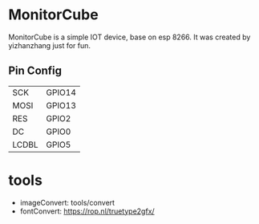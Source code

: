 # MonitorCube

MonitorCube is a simple IOT device, base on esp 8266.
It was created by yizhanzhang just for fun.

## Pin Config

|       |        |
| ----  | ----   |
| SCK   | GPIO14 |
| MOSI  | GPIO13 |
| RES   | GPIO2  |
| DC    | GPIO0  |
| LCDBL | GPIO5  |

# tools

* imageConvert: tools/convert
* fontConvert: https://rop.nl/truetype2gfx/